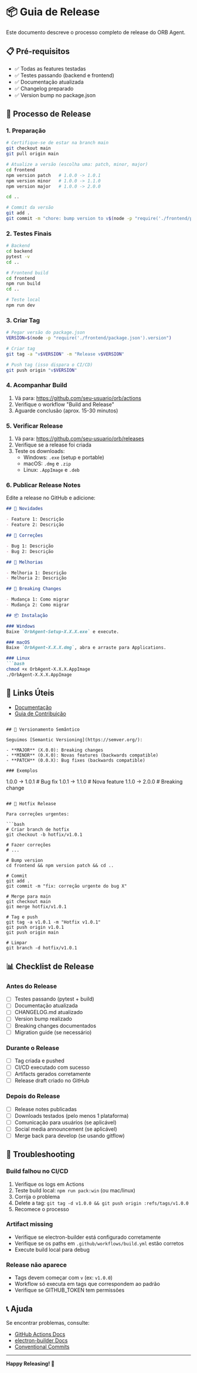 # 📦 Guia de Release

Este documento descreve o processo completo de release do ORB Agent.

## 📋 Pré-requisitos

- ✅ Todas as features testadas
- ✅ Testes passando (backend e frontend)
- ✅ Documentação atualizada
- ✅ Changelog preparado
- ✅ Version bump no package.json

## 🔄 Processo de Release

### 1. Preparação

```bash
# Certifique-se de estar na branch main
git checkout main
git pull origin main

# Atualize a versão (escolha uma: patch, minor, major)
cd frontend
npm version patch   # 1.0.0 -> 1.0.1
npm version minor   # 1.0.0 -> 1.1.0
npm version major   # 1.0.0 -> 2.0.0

cd ..

# Commit da versão
git add .
git commit -m "chore: bump version to v$(node -p "require('./frontend/package.json').version")"
```

### 2. Testes Finais

```bash
# Backend
cd backend
pytest -v
cd ..

# Frontend build
cd frontend
npm run build
cd ..

# Teste local
npm run dev
```

### 3. Criar Tag

```bash
# Pegar versão do package.json
VERSION=$(node -p "require('./frontend/package.json').version")

# Criar tag
git tag -a "v$VERSION" -m "Release v$VERSION"

# Push tag (isso dispara o CI/CD)
git push origin "v$VERSION"
```

### 4. Acompanhar Build

1. Vá para: https://github.com/seu-usuario/orb/actions
2. Verifique o workflow "Build and Release"
3. Aguarde conclusão (aprox. 15-30 minutos)

### 5. Verificar Release

1. Vá para: https://github.com/seu-usuario/orb/releases
2. Verifique se a release foi criada
3. Teste os downloads:
   - Windows: `.exe` (setup e portable)
   - macOS: `.dmg` e `.zip`
   - Linux: `.AppImage` e `.deb`

### 6. Publicar Release Notes

Edite a release no GitHub e adicione:

```markdown
## 🚀 Novidades

- Feature 1: Descrição
- Feature 2: Descrição

## 🐛 Correções

- Bug 1: Descrição
- Bug 2: Descrição

## 🔧 Melhorias

- Melhoria 1: Descrição
- Melhoria 2: Descrição

## 📝 Breaking Changes

- Mudança 1: Como migrar
- Mudança 2: Como migrar

## 📦 Instalação

### Windows
Baixe `OrbAgent-Setup-X.X.X.exe` e execute.

### macOS
Baixe `OrbAgent-X.X.X.dmg`, abra e arraste para Applications.

### Linux
```bash
chmod +x OrbAgent-X.X.X.AppImage
./OrbAgent-X.X.X.AppImage
```

## 🔗 Links Úteis

- [Documentação](https://github.com/seu-usuario/orb/blob/main/README.md)
- [Guia de Contribuição](https://github.com/seu-usuario/orb/blob/main/CONTRIBUTING.md)
```

## 🔄 Versionamento Semântico

Seguimos [Semantic Versioning](https://semver.org/):

- **MAJOR** (X.0.0): Breaking changes
- **MINOR** (0.X.0): Novas features (backwards compatible)
- **PATCH** (0.0.X): Bug fixes (backwards compatible)

### Exemplos

```
1.0.0 -> 1.0.1  # Bug fix
1.0.1 -> 1.1.0  # Nova feature
1.1.0 -> 2.0.0  # Breaking change
```

## 🐛 Hotfix Release

Para correções urgentes:

```bash
# Criar branch de hotfix
git checkout -b hotfix/v1.0.1

# Fazer correções
# ...

# Bump version
cd frontend && npm version patch && cd ..

# Commit
git add .
git commit -m "fix: correção urgente do bug X"

# Merge para main
git checkout main
git merge hotfix/v1.0.1

# Tag e push
git tag -a v1.0.1 -m "Hotfix v1.0.1"
git push origin v1.0.1
git push origin main

# Limpar
git branch -d hotfix/v1.0.1
```

## 📊 Checklist de Release

### Antes do Release

- [ ] Testes passando (pytest + build)
- [ ] Documentação atualizada
- [ ] CHANGELOG.md atualizado
- [ ] Version bump realizado
- [ ] Breaking changes documentados
- [ ] Migration guide (se necessário)

### Durante o Release

- [ ] Tag criada e pushed
- [ ] CI/CD executado com sucesso
- [ ] Artifacts gerados corretamente
- [ ] Release draft criado no GitHub

### Depois do Release

- [ ] Release notes publicadas
- [ ] Downloads testados (pelo menos 1 plataforma)
- [ ] Comunicação para usuários (se aplicável)
- [ ] Social media announcement (se aplicável)
- [ ] Merge back para develop (se usando gitflow)

## 🔧 Troubleshooting

### Build falhou no CI/CD

1. Verifique os logs em Actions
2. Teste build local: `npm run pack:win` (ou mac/linux)
3. Corrija o problema
4. Delete a tag: `git tag -d v1.0.0 && git push origin :refs/tags/v1.0.0`
5. Recomece o processo

### Artifact missing

- Verifique se electron-builder está configurado corretamente
- Verifique se os paths em `.github/workflows/build.yml` estão corretos
- Execute build local para debug

### Release não aparece

- Tags devem começar com `v` (ex: `v1.0.0`)
- Workflow só executa em tags que correspondem ao padrão
- Verifique se GITHUB_TOKEN tem permissões

## 📞 Ajuda

Se encontrar problemas, consulte:

- [GitHub Actions Docs](https://docs.github.com/en/actions)
- [electron-builder Docs](https://www.electron.build/)
- [Conventional Commits](https://www.conventionalcommits.org/)

---

**Happy Releasing! 🎉**

